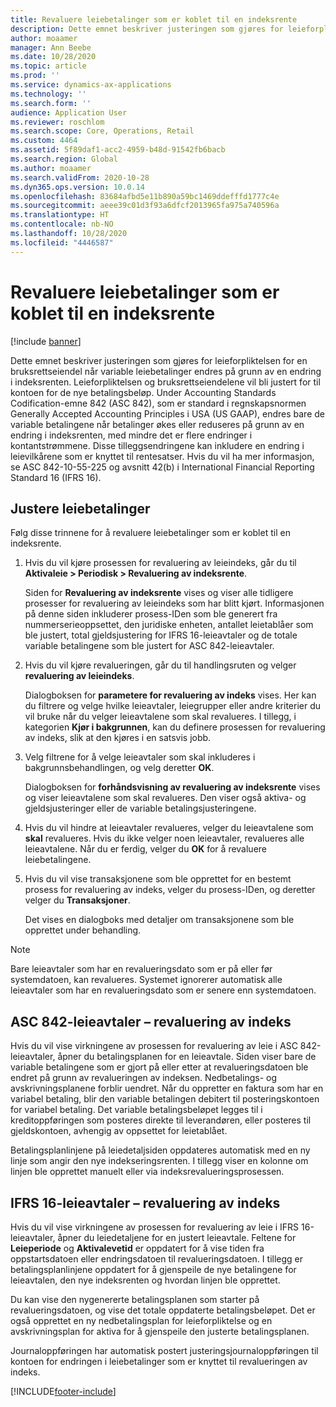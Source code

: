 ```yaml
---
title: Revaluere leiebetalinger som er koblet til en indeksrente
description: Dette emnet beskriver justeringen som gjøres for leieforpliktelsen for en bruksrettseiendel når variable leiebetalinger endres på grunn av en endring i indeksrenten.
author: moaamer
manager: Ann Beebe
ms.date: 10/28/2020
ms.topic: article
ms.prod: ''
ms.service: dynamics-ax-applications
ms.technology: ''
ms.search.form: ''
audience: Application User
ms.reviewer: roschlom
ms.search.scope: Core, Operations, Retail
ms.custom: 4464
ms.assetid: 5f89daf1-acc2-4959-b48d-91542fb6bacb
ms.search.region: Global
ms.author: moaamer
ms.search.validFrom: 2020-10-28
ms.dyn365.ops.version: 10.0.14
ms.openlocfilehash: 83684afbd5e11b890a59bc1469ddefffd1777c4e
ms.sourcegitcommit: aeee39c01d3f93a6dfcf2013965fa975a740596a
ms.translationtype: HT
ms.contentlocale: nb-NO
ms.lasthandoff: 10/28/2020
ms.locfileid: "4446587"
---
```

# <a name="revalue-lease-payments-that-are-linked-to-an-index-rate"></a>Revaluere leiebetalinger som er koblet til en indeksrente

[!include [banner](../includes/banner.md)]

Dette emnet beskriver justeringen som gjøres for leieforpliktelsen for en bruksrettseiendel når variable leiebetalinger endres på grunn av en endring i indeksrenten. Leieforpliktelsen og bruksrettseiendelene vil bli justert for til kontoen for de nye betalingsbeløp. Under Accounting Standards Codification-emne 842 (ASC 842), som er standard i regnskapsnormen Generally Accepted Accounting Principles i USA (US GAAP), endres bare de variable betalingene når betalinger økes eller reduseres på grunn av en endring i indeksrenten, med mindre det er flere endringer i kontantstrømmene. Disse tilleggsendringene kan inkludere en endring i leievilkårene som er knyttet til rentesatser. Hvis du vil ha mer informasjon, se ASC 842-10-55-225 og avsnitt 42(b) i International Financial Reporting Standard 16 (IFRS 16).

## <a name="adjust-lease-payments"></a>Justere leiebetalinger

Følg disse trinnene for å revaluere leiebetalinger som er koblet til en indeksrente.

1. Hvis du vil kjøre prosessen for revaluering av leieindeks, går du til **Aktivaleie \> Periodisk \> Revaluering av indeksrente**.

    Siden for **Revaluering av indeksrente** vises og viser alle tidligere prosesser for revaluering av leieindeks som har blitt kjørt. Informasjonen på denne siden inkluderer prosess-IDen som ble generert fra nummerserieoppsettet, den juridiske enheten, antallet leietablåer som ble justert, total gjeldsjustering for IFRS 16-leieavtaler og de totale variable betalingene som ble justert for ASC 842-leieavtaler.

2. Hvis du vil kjøre revalueringen, går du til handlingsruten og velger **revaluering av leieindeks**.

    Dialogboksen for **parametere for revaluering av indeks** vises. Her kan du filtrere og velge hvilke leieavtaler, leiegrupper eller andre kriterier du vil bruke når du velger leieavtalene som skal revalueres. I tillegg, i kategorien **Kjør i bakgrunnen**, kan du definere prosessen for revaluering av indeks, slik at den kjøres i en satsvis jobb.

4. Velg filtrene for å velge leieavtaler som skal inkluderes i bakgrunnsbehandlingen, og velg deretter **OK**.

    Dialogboksen for **forhåndsvisning av revaluering av indeksrente** vises og viser leieavtalene som skal revalueres. Den viser også aktiva- og gjeldsjusteringer eller de variable betalingsjusteringene.
    
5. Hvis du vil hindre at leieavtaler revalueres, velger du leieavtalene som **skal** revalueres. Hvis du ikke velger noen leieavtaler, revalueres alle leieavtalene. Når du er ferdig, velger du **OK** for å revaluere leiebetalingene.
6. Hvis du vil vise transaksjonene som ble opprettet for en bestemt prosess for revaluering av indeks, velger du prosess-IDen, og deretter velger du **Transaksjoner**.

    Det vises en dialogboks med detaljer om transaksjonene som ble opprettet under behandling.

> [!NOTE]
> Bare leieavtaler som har en revalueringsdato som er på eller før systemdatoen, kan revalueres. Systemet ignorerer automatisk alle leieavtaler som har en revalueringsdato som er senere enn systemdatoen.

## <a name="asc-842-leases--index-revaluation"></a>ASC 842-leieavtaler – revaluering av indeks

Hvis du vil vise virkningene av prosessen for revaluering av leie i ASC 842-leieavtaler, åpner du betalingsplanen for en leieavtale. Siden viser bare de variable betalingene som er gjort på eller etter at revalueringsdatoen ble endret på grunn av revalueringen av indeksen. Nedbetalings- og avskrivningsplanene forblir uendret. Når du oppretter en faktura som har en variabel betaling, blir den variable betalingen debitert til posteringskontoen for variabel betaling. Det variable betalingsbeløpet legges til i kreditoppføringen som posteres direkte til leverandøren, eller posteres til gjeldskontoen, avhengig av oppsettet for leietablået.

Betalingsplanlinjene på leiedetaljsiden oppdateres automatisk med en ny linje som angir den nye indekseringsrenten. I tillegg viser en kolonne om linjen ble opprettet manuelt eller via indeksrevalueringsprosessen.

## <a name="ifrs-16-leases--index-revaluation"></a>IFRS 16-leieavtaler – revaluering av indeks

Hvis du vil vise virkningene av prosessen for revaluering av leie i IFRS 16-leieavtaler, åpner du leiedetaljene for en justert leieavtale. Feltene for **Leieperiode** og **Aktivalevetid** er oppdatert for å vise tiden fra oppstartsdatoen eller endringsdatoen til revalueringsdatoen. I tillegg er betalingsplanlinjene oppdatert for å gjenspeile de nye betalingene for leieavtalen, den nye indeksrenten og hvordan linjen ble opprettet.

Du kan vise den nygenererte betalingsplanen som starter på revalueringsdatoen, og vise det totale oppdaterte betalingsbeløpet. Det er også opprettet en ny nedbetalingsplan for leieforpliktelse og en avskrivningsplan for aktiva for å gjenspeile den justerte betalingsplanen.

Journaloppføringen har automatisk postert justeringsjournaloppføringen til kontoen for endringen i leiebetalinger som er knyttet til revalueringen av indeks.


[!INCLUDE[footer-include](../../includes/footer-banner.md)]